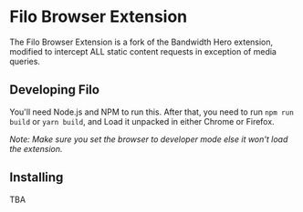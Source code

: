 # Filo Browser Extension

The Filo Browser Extension is a fork of the Bandwidth Hero extension, modified to intercept ALL static content requests in exception of media queries.

## Developing Filo

You'll need Node.js and NPM to run this. After that, you need to run `npm run build` or `yarn build`, and Load it unpacked in either Chrome or Firefox.

*Note: Make sure you set the browser to developer mode else it won't load the extension.*

## Installing

TBA